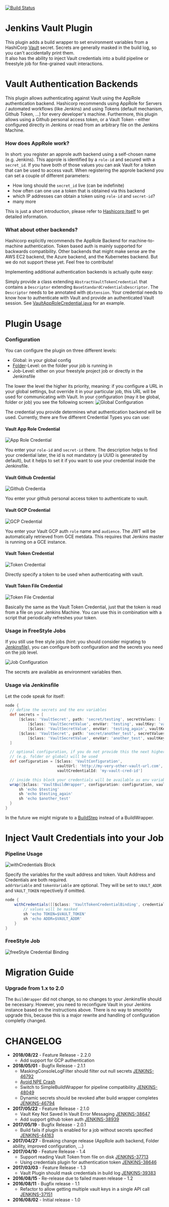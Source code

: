 [![Build Status](https://ci.jenkins.io/buildStatus/icon?job=Plugins/hashicorp-vault-plugin/master)](https://ci.jenkins.io/job/Plugins/job/hashicorp-vault-plugin/job/master/)
# Jenkins Vault Plugin

This plugin adds a build wrapper to set environment variables from a HashiCorp [Vault](https://www.vaultproject.io/) secret. Secrets are generally masked in the build log, so you can't accidentally print them.  
It also has the ability to inject Vault credentials into a build pipeline or freestyle job for fine-grained vault interactions.

# Vault Authentication Backends
This plugin allows authenticating against Vault using the AppRole authentication backend. Hashicorp recommends using AppRole for Servers / automated workflows (like Jenkins) and using Tokens (default mechanism, Github Token, ...) for every developer's machine.
  Furthermore, this plugin allows using a Github personal access token, or a Vault Token - either configured directly in Jenkins or read from an arbitrary file on the Jenkins Machine.

### How does AppRole work?
In short: you register an approle auth backend using a self-chosen name (e.g. Jenkins). This approle is identified by a `role-id` and secured with a `secret_id`. If you have both of those values you can ask Vault for a token that can be used to access vault.
When registering the approle backend you can set a couple of different parameters:
* How long should the `secret_id` live (can be indefinite)
* how often can one use a token that is obtained via this backend
* which IP addresses can obtain a token using `role-id` and `secret-id`?
* many more

This is just a short introduction, please refer to [Hashicorp itself](https://www.vaultproject.io/docs/auth/approle.html) to get detailed information.
### What about other backends?
Hashicorp explicitly recommends the AppRole Backend for machine-to-machine authentication. Token based auth is mainly supported for backwards compatibility.
Other backends that might make sense are the AWS EC2 backend, the Azure backend, and the Kubernetes backend. But we do not support these yet. Feel free to contribute!

Implementing additional authentication backends is actually quite easy:

Simply provide a class extending `AbstractVaultTokenCredential` that contains a `Descriptor` extending `BaseStandardCredentialsDescriptor`.
The `Descriptor` needs to be annotated with `@Extension`. Your credential needs to know how to authenticate with Vault and provide an authenticated Vault session.
See [VaultAppRoleCredential.java](https://github.com/jenkinsci/hashicorp-vault-plugin/blob/master/src/main/java/com/datapipe/jenkins/vault/credentials/VaultAppRoleCredential.java) for an example.


# Plugin Usage
### Configuration
You can configure the plugin on three different levels:
* Global: in your global config
* [Folder](https://wiki.jenkins-ci.org/display/JENKINS/CloudBees+Folders+Plugin)-Level: on the folder your job is running in
* Job-Level: either on your freestyle project job or directly in the Jenkinsfile

The lower the level the higher its priority, meaning: if you configure a URL in your global settings, but override it in your particular job, this URL will be used for communicating with Vault.
In your configuration (may it be global, folder or job) you see the following screen:
![Global Configuration](docs/images/configuration_screen.png)

The credential you provide determines what authentication backend will be used.
Currently, there are five different Credential Types you can use:

#### Vault App Role Credential

![App Role Credential](docs/images/approle_credential.png)

You enter your `role-id` and `secret-id` there. The description helps to find your credential later, the id is not mandatory (a UUID is generated by default), but it helps to set it if you want to use your credential inside the Jenkinsfile.

#### Vault Github Credential

![Github Credentia](docs/images/github_credential.png)

You enter your github personal access token to authenticate to vault.

#### Vault GCP Credential

![GCP Credential](docs/images/gcp_credential.png)

You enter your Vault GCP auth `role` name and `audience`. The JWT will be automatically retrieved from GCE metdata. This requires that Jenkins master is running on a GCE instance.

#### Vault Token Credential

![Token Credential](docs/images/token_credential.png)

Directly specify a token to be used when authenticating with vault.

#### Vault Token File Credential

![Token File Credential](docs/images/tokenfile_credential.png)

Basically the same as the Vault Token Credential, just that the token is read from a file on your Jenkins Machine.
You can use this in combination with a script that periodically refreshes your token.

### Usage in FreeStyle Jobs
If you still use free style jobs (hint: you should consider migrating to [Jenkinsfile](https://jenkins.io/doc/book/pipeline/)), you can configure both configuration and the secrets you need on the job level.

![Job Configuration](docs/images/job_screen.png)

The secrets are available as environment variables then.

### Usage via Jenkinsfile
Let the code speak for itself:
```groovy
node {
  // define the secrets and the env variables
  def secrets = [
      [$class: 'VaultSecret', path: 'secret/testing', secretValues: [
          [$class: 'VaultSecretValue', envVar: 'testing', vaultKey: 'value_one'],
          [$class: 'VaultSecretValue', envVar: 'testing_again', vaultKey: 'value_two']]],
      [$class: 'VaultSecret', path: 'secret/another_test', secretValues: [
          [$class: 'VaultSecretValue', envVar: 'another_test', vaultKey: 'value']]]
  ]

  // optional configuration, if you do not provide this the next higher configuration
  // (e.g. folder or global) will be used
  def configuration = [$class: 'VaultConfiguration',
                       vaultUrl: 'http://my-very-other-vault-url.com',
                       vaultCredentialId: 'my-vault-cred-id']

  // inside this block your credentials will be available as env variables
  wrap([$class: 'VaultBuildWrapper', configuration: configuration, vaultSecrets: secrets]) {
      sh 'echo $testing'
      sh 'echo $testing_again'
      sh 'echo $another_test'
  }
}
```
In the future we might migrate to a [BuildStep](http://javadoc.jenkins-ci.org/hudson/tasks/BuildStep.html) instead of a BuildWrapper.

# Inject Vault Credentials into your Job
### Pipeline Usage
![withCredentials Block](docs/images/pipeline_withCredentials.png)

Specify the variables for the vault address and token.  Vault Address and Credentials are both required.  
`addrVariable` and `tokenVariable` are optional.  They will be set to `VAULT_ADDR` and `VAULT_TOKEN` repectively if omitted.

```groovy
node {
    withCredentials([[$class: 'VaultTokenCredentialBinding', credentialsId: 'vaulttoken', vaultAddr: 'https://localhost:8200']]) {
        // values will be masked
        sh 'echo TOKEN=$VAULT_TOKEN'
        sh 'echo ADDR=$VAULT_ADDR'
    }
}
```

### FreeStyle Job
![freeStyle Credential Binding](docs/images/freestyle_injectCreds.png)


# Migration Guide

### Upgrade from 1.x to 2.0
The `BuildWrapper` did not change, so no changes to your Jenkinsfile should be necessary. However, you need to reconfigure Vault in your Jenkins instance based on the instructions above. There is no way to smoothly upgrade this, because this is a major rewrite and handling of configuration completly changed.

# CHANGELOG
* **2018/08/22** - Feature Release - 2.2.0
  * Add support for GCP authentication
* **2018/05/01** - Bugfix Release - 2.1.1
  * MaskingConsoleLogFilter should filter out null secrets [JENKINS-46792](https://issues.jenkins-ci.org/browse/JENKINS-38647)
  * [Avoid NPE Crash](https://github.com/jenkinsci/hashicorp-vault-plugin/pull/13)
  * Switch to SimpleBuildWrapper for pipeline compatibility [JENKINS-48049](https://issues.jenkins-ci.org/browse/JENKINS-48049)
  * Dynamic secrets should be revoked after build wrapper completes [JENKINS-46794](https://issues.jenkins-ci.org/browse/JENKINS-46794)
* **2017/05/22** - Feature Release - 2.1.0
  * Vault Key Not Saved In Vault Error Messaging [JENKINS-38647](https://issues.jenkins-ci.org/browse/JENKINS-38647)
  * Add support github token auth [JENKINS-38939](https://issues.jenkins-ci.org/browse/JENKINS-38939)
* **2017/05/19** - Bugfix Release - 2.0.1
  * Build fails if plugin is enabled for a job without secrets specified [JENKINS-44163](https://issues.jenkins-ci.org/browse/JENKINS-441630)
* **2017/04/27** - Breaking change release (AppRole auth backend, Folder ability, improved configuration, ...)
* **2017/04/10** - Feature Release - 1.4
  * Support reading Vault Token from file on disk [JENKINS-37713](issues.jenkins-ci.org/browse/JENKINS-37713)
  * Using credentials plugin for authentication token [JENKINS-38646](issues.jenkins-ci.org/browse/JENKINS-38646)
* **2017/03/03** - Feature Release - 1.3
  * Vault Plugin should mask credentials in build log [JENKINS-39383](issues.jenkins-ci.org/browse/JENKINS-39383)
* **2016/08/15** - Re-release due to failed maven release - 1.2
* **2016/08/11** - Bugfix release - 1.1
  * Refactor to allow getting multiple vault keys in a single API call [JENKINS-37151](https://issues.jenkins-ci.org/browse/JENKINS-37151)
* **2016/08/02** - Initial release - 1.0

[global_configuration]: docs/images/global_configuration.png
[job_configuration]: docs/images/job_configuration.png
